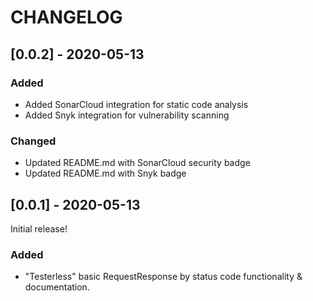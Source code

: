 # CHANGELOG

## [0.0.2] - 2020-05-13

### Added

- Added SonarCloud integration for static code analysis
- Added Snyk integration for vulnerability scanning

### Changed

- Updated README.md with SonarCloud security badge
- Updated README.md with Snyk badge

## [0.0.1] - 2020-05-13

Initial release!

### Added

- "Testerless" basic RequestResponse by status code functionality & documentation.
